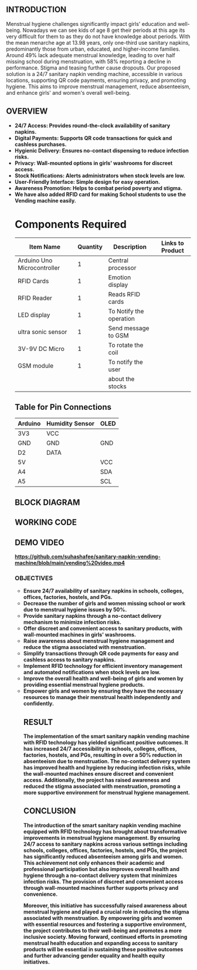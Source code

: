 ## INTRODUCTION

 Menstrual hygiene challenges significantly impact girls' education and well-being. Nowadays we can see kids of age 8 get their periods at this age its very difficult for them to as they do not have
  knowledge about periods. With the mean menarche age at 13.98 years, only one-third use sanitary napkins, predominantly those from urban, educated, and higher-income families. Around 49% lack 
 adequate menstrual knowledge, leading to over half missing school during menstruation, with 58% reporting a decline in performance. Stigma and teasing further cause dropouts. Our proposed solution 
 is a 24/7 sanitary napkin vending machine, accessible in various locations, supporting QR code payments, ensuring privacy, and promoting hygiene. This aims to improve menstrual management, reduce 
 absenteeism, and enhance girls' and women's overall well-being.
 
## OVERVIEW
<ul>
<li><b>24/7 Access: Provides round-the-clock availability of sanitary napkins.
<li><b>Digital Payments: Supports QR code transactions for quick and cashless purchases.
<li><b>Hygienic Delivery: Ensures no-contact dispensing to reduce infection risks.
<li><b>Privacy: Wall-mounted options in girls' washrooms for discreet access.
<li><b>Stock Notifications: Alerts administrators when stock levels are low.
<li><b>User-Friendly Interface: Simple design for easy operation.
<li><b>Awareness Promotion: Helps to combat period poverty and stigma.
<li><b>We have also added RFID card for making School students to use the Vending machine easily.

 
# Components Required

| Item Name                    | Quantity | Description           | Links to Product |
|------------------------------|----------|-----------------------|------------------|
| Arduino Uno Microcontroller  | 1        | Central processor     |                  |
| RFID Cards                   | 1        | Emotion display       |                  |
| RFID Reader                  | 1        | Reads RFID cards      |                  |
| LED display                  | 1        | To Notify the operation|                  |
| ultra sonic sensor           | 1        | Send message to GSM   |                  |
| 3V-9V DC Micro               | 1        | To rotate the coil    |                  |
|GSM module                    | 1        | To notify the user    |                  |
|                              |          | about the stocks      |                  |

## Table for Pin Connections
| Arduino              | Humidity Sensor       | OLED                                                    |
|----------------------|-----------------------|---------------------------------------------------------|
| 3V3                  | VCC                   |                                                         |
| GND                  | GND                   |   GND                                                   |
| D2                   | DATA                  |                                                         |
| 5V                   |                       |   VCC                                                   |
| A4                   |                       |   SDA                                                   |
| A5                   |                       |   SCL                                                   |

## BLOCK DIAGRAM




## WORKING CODE





## DEMO VIDEO
https://github.com/suhashafee/sanitary-napkin-vending-machine/blob/main/vending%20video.mp4

### OBJECTIVES
<ul>
<li><b>Ensure 24/7 availability of sanitary napkins in schools, colleges, offices, factories, hostels, and PGs.
<li><b> Decrease the number of girls and women missing school or work due to menstrual hygiene issues by 50%.
<li><b>Provide sanitary napkins through a no-contact delivery mechanism to minimize infection risks.
<li><b>Offer discreet and convenient access to sanitary products, with wall-mounted machines in girls' washrooms.
<li><b> Raise awareness about menstrual hygiene management and reduce the stigma associated with menstruation.
 <li><b> Simplify transactions through QR code payments for easy and cashless access to sanitary napkins.
<li><b> Implement RFID technology for efficient inventory management and automated notifications when stock levels are low.
<li><b> Improve the overall health and well-being of girls and women by providing essential menstrual hygiene products.
<li><b>Empower girls and women by ensuring they have the necessary resources to manage their menstrual health independently and confidently.

## RESULT

The implementation of the smart sanitary napkin vending machine with RFID technology has yielded significant positive outcomes. It has increased 24/7 accessibility in schools, colleges, offices, factories, hostels, and PGs, resulting in over a 50% reduction in absenteeism due to menstruation. The no-contact delivery system has improved health and hygiene by reducing infection risks, while the wall-mounted machines ensure discreet and convenient access. Additionally, the project has raised awareness and reduced the stigma associated with menstruation, promoting a more supportive environment for menstrual hygiene management.

## CONCLUSION

The introduction of the smart sanitary napkin vending machine equipped with RFID technology has brought about transformative improvements in menstrual hygiene management. By ensuring 24/7 access to sanitary napkins across various settings including schools, colleges, offices, factories, hostels, and PGs, the project has significantly reduced absenteeism among girls and women. This achievement not only enhances their academic and professional participation but also improves overall health and hygiene through a no-contact delivery system that minimizes infection risks. The provision of discreet and convenient access through wall-mounted machines further supports privacy and convenience.

Moreover, this initiative has successfully raised awareness about menstrual hygiene and played a crucial role in reducing the stigma associated with menstruation. By empowering girls and women with essential resources and fostering a supportive environment, the project contributes to their well-being and promotes a more inclusive society. Moving forward, continued efforts in promoting menstrual health education and expanding access to sanitary products will be essential in sustaining these positive outcomes and further advancing gender equality and health equity initiatives.






